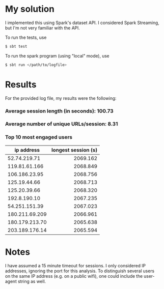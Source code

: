 # My solution

I implemented this using Spark's dataset API. I considered Spark Streaming, but I'm not very familiar with the API.

To run the tests, use

```bash
$ sbt test
```

To run the spark program (using "local" mode), use

```bash
$ sbt run </path/to/logfile>

```

# Results

For the provided log file, my results were the following:

### Average session length (in seconds): 100.73

### Average number of unique URLs/session: 8.31

### Top 10 most engaged users
 
|     ip address    | longest session (s) |
|-------------------|--------------------:|
|     52.74.219.71  |            2069.162 |
|    119.81.61.166  |            2068.849 |
|    106.186.23.95  |            2068.756 |
|     125.19.44.66  |            2068.713 |
|     125.20.39.66  |            2068.320 |
|     192.8.190.10  |            2067.235 |
|    54.251.151.39  |            2067.023 |
|   180.211.69.209  |            2066.961 |
|   180.179.213.70  |            2065.638 |
|   203.189.176.14  |            2065.594 |

# Notes

I have assumed a 15 minute timeout for sessions. I only considered IP addresses, ignoring the port for this analysis.
To distinguish several users on the same IP address (e.g. on a public wifi), one could include the user-agent string as well.

